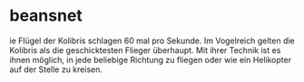 # beansnet
ie Flügel der Kolibris schlagen 60 mal pro Sekunde. Im Vogelreich gelten die Kolibris als die geschicktesten Flieger überhaupt. Mit ihrer Technik ist es ihnen möglich, in jede beliebige Richtung zu fliegen oder wie ein Helikopter auf der Stelle zu kreisen. 
